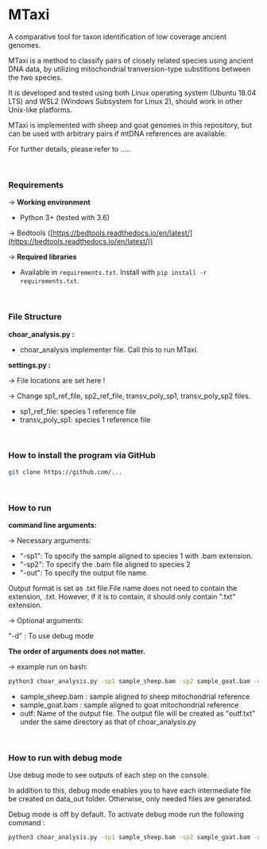 # MTaxi

A comparative tool for taxon identification of low coverage ancient genomes.

MTaxi is a method to classify pairs of closely related species using ancient DNA data, by utilizing mitochondrial tranversion-type substitions between the two species.

It is developed and tested using both Linux operating system (Ubuntu 18.04 LTS) and WSL2 (Windows Subsystem for Linux 2), should work in other Unix-like platforms.

MTaxi is implemented with sheep and goat genomes in this repository, but can be used with arbitrary pairs if mtDNA references are available.

For further details, please refer to .....

<br />

### **Requirements**


→ **Working environment**

- Python 3+ (tested with 3.6)

→ Bedtools ([https://bedtools.readthedocs.io/en/latest/](https://bedtools.readthedocs.io/en/latest/))
    

→ **Required libraries**

 - Available in ```requirements.txt```. Install with ```pip install -r requirements.txt```.


<br />

### File Structure


**choar_analysis.py :**
- choar_analysis implementer file. Call this to run MTaxi.


**settings.py :**

→ File locations are set here !

→ Change sp1_ref_file, sp2_ref_file, transv_poly_sp1, transv_poly_sp2 files.
 - sp1_ref_file: species 1 reference file
 - transv_poly_sp1: species 1 reference file

<br />

### **How to install the program via GitHub**

```bash
git clone https://github.com/...
```

<br />

### **How to run** ###
**command line arguments:**

→ Necessary arguments:
 - "-sp1": To specify the sample aligned to species 1 with .bam extension.
 - "-sp2": To specify the .bam file aligned to species 2
 - "-out": To specify the output file name.
	
Output format is set as .txt file.File name does not need to contain the extension, .txt. However, if it is to contain, it should only contain ".txt" extension.

→ Optional arguments:

"-d" : To use debug mode

**The order of arguments does not matter.**

→ example run on bash:

```bash
python3 choar_analysis.py -sp1 sample_sheep.bam -sp2 sample_goat.bam -out outf

```
- sample_sheep.bam : sample aligned to sheep mitochondrial reference
- sample_goat.bam : sample aligned to goat mitochondrial reference
- outf: Name of the output file. The output file will be created as "outf.txt" under the same directory as that of choar_analysis.py

<br />

### How to run with debug mode

Use debug mode to see outputs of each step on the console.

In addition to this, debug mode enables you to have each intermediate file be created on data_out folder. Otherwise, only needed files are generated.

Debug mode is off by default. To activate debug mode run the following command :

```bash
python3 choar_analysis.py -sp1 sample_sheep.bam -sp2 sample_goat.bam -out outf -d

```
